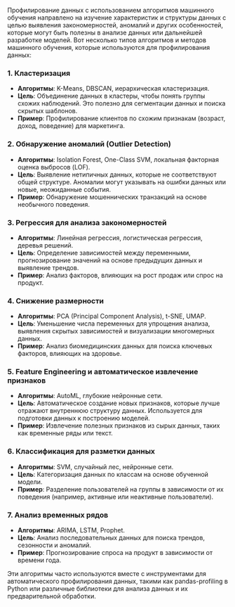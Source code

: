 Профилирование данных с использованием алгоритмов машинного обучения направлено на изучение характеристик и структуры данных с целью выявления закономерностей, аномалий и других особенностей, которые могут быть полезны в анализе данных или дальнейшей разработке моделей. Вот несколько типов алгоритмов и методов машинного обучения, которые используются для профилирования данных:

### 1. **Кластеризация**
   - **Алгоритмы**: K-Means, DBSCAN, иерархическая кластеризация.
   - **Цель**: Объединение данных в кластеры, чтобы понять группы схожих наблюдений. Это полезно для сегментации данных и поиска скрытых шаблонов.
   - **Пример**: Профилирование клиентов по схожим признакам (возраст, доход, поведение) для маркетинга.

### 2. **Обнаружение аномалий (Outlier Detection)**
   - **Алгоритмы**: Isolation Forest, One-Class SVM, локальная факторная оценка выбросов (LOF).
   - **Цель**: Выявление нетипичных данных, которые не соответствуют общей структуре. Аномалии могут указывать на ошибки данных или новые, неожиданные события.
   - **Пример**: Обнаружение мошеннических транзакций на основе необычного поведения.

### 3. **Регрессия для анализа закономерностей**
   - **Алгоритмы**: Линейная регрессия, логистическая регрессия, деревья решений.
   - **Цель**: Определение зависимостей между переменными, прогнозирование значений на основе предыдущих данных и выявление трендов.
   - **Пример**: Анализ факторов, влияющих на рост продаж или спрос на продукт.

### 4. **Снижение размерности**
   - **Алгоритмы**: PCA (Principal Component Analysis), t-SNE, UMAP.
   - **Цель**: Уменьшение числа переменных для упрощения анализа, выявления скрытых зависимостей и визуализации многомерных данных.
   - **Пример**: Анализ биомедицинских данных для поиска ключевых факторов, влияющих на здоровье.

### 5. **Feature Engineering и автоматическое извлечение признаков**
   - **Алгоритмы**: AutoML, глубокие нейронные сети.
   - **Цель**: Автоматическое создание новых признаков, которые лучше отражают внутреннюю структуру данных. Используется для подготовки данных к построению моделей.
   - **Пример**: Извлечение полезных признаков из сырых данных, таких как временные ряды или текст.

### 6. **Классификация для разметки данных**
   - **Алгоритмы**: SVM, случайный лес, нейронные сети.
   - **Цель**: Категоризация данных по классам на основе обученной модели.
   - **Пример**: Разделение пользователей на группы в зависимости от их поведения (например, активные или неактивные пользователи).

### 7. **Анализ временных рядов**
   - **Алгоритмы**: ARIMA, LSTM, Prophet.
   - **Цель**: Анализ последовательных данных для поиска трендов, сезонности и аномалий.
   - **Пример**: Прогнозирование спроса на продукт в зависимости от времени года.

Эти алгоритмы часто используются вместе с инструментами для автоматического профилирования данных, такими как pandas-profiling в Python или различные библиотеки для анализа данных и их предварительной обработки.